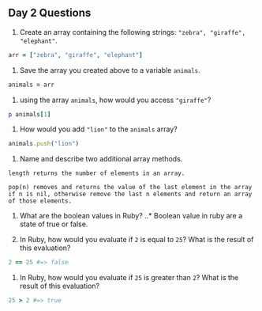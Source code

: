 ## Day 2 Questions

1. Create an array containing the following strings: `"zebra", "giraffe", "elephant"`.
```ruby
arr = ["zebra", "giraffe", "elephant"]
```

1. Save the array you created above to a variable `animals`.
```ruby
animals = arr
```

1. using the array `animals`, how would you access `"giraffe"`?
```ruby
p animals[1]
```

1. How would you add `"lion"` to the `animals` array?
```ruby
animals.push("lion")
```

1. Name and describe two additional array methods.
```
length returns the number of elements in an array.

pop(n) removes and returns the value of the last element in the array if n is nil, otherwise remove the last n elements and return an array of those elements. 
```

1. What are the boolean values in Ruby?
..* Boolean value in ruby are a state of true or false.

1. In Ruby, how would you evaluate if `2` is equal to `25`? What is the result of this evaluation?
```ruby
2 == 25 #=> false
```

1. In Ruby, how would you evaluate if `25` is greater than `2`? What is the result of this evaluation?
```ruby
25 > 2 #=> true
```
